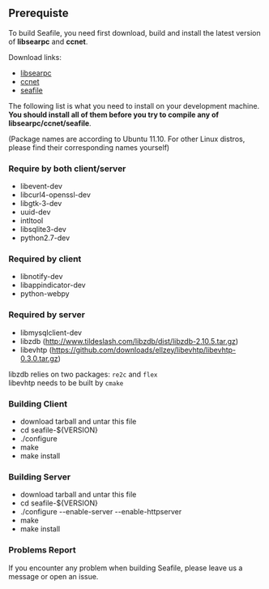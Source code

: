 ## Prerequiste

To build Seafile, you need first download, build and install the latest version of **libsearpc** and **ccnet**.

Download links:

* [libsearpc](https://github.com/haiwen/libsearpc/downloads) 
* [ccnet](https://www.github.com/haiwen/ccnet/downloads)
* [seafile](https://www.github.com/haiwen/seafile/downloads)

The following list is what you need to install on your development machine. __You should install all of them before you try to compile any of libsearpc/ccnet/seafile__.

(Package names are according to Ubuntu 11.10. For other Linux distros, please find their corresponding names yourself)

### Require by both client/server

* libevent-dev
* libcurl4-openssl-dev
* libgtk-3-dev
* uuid-dev
* intltool 
* libsqlite3-dev
* python2.7-dev 

### Required by client
* libnotify-dev
* libappindicator-dev
* python-webpy

### Required by server
* libmysqlclient-dev
* libzdb (http://www.tildeslash.com/libzdb/dist/libzdb-2.10.5.tar.gz)
* libevhtp (https://github.com/downloads/ellzey/libevhtp/libevhtp-0.3.0.tar.gz)

libzdb relies on two packages: `re2c` and `flex`  
libevhtp needs to be built by `cmake`


### Building Client ###
* download tarball and untar this file
* cd seafile-${VERSION}
* ./configure
* make
* make install

### Building Server ###
* download tarball and untar this file
* cd seafile-${VERSION}
* ./configure --enable-server --enable-httpserver
* make
* make install

### Problems Report

If you encounter any problem when building Seafile, please leave us a message or open an issue.